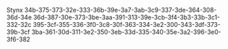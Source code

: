 Stynx
34b-375-373-32e-333-36b-39e-3a7-3ab-3c9-337-3de-364-308-36d-34e
36d-387-30e-373-3be-3aa-391-313-39e-3cb-3f4-3b3-33b-3c1-332-32c
395-3cf-355-336-3f0-3c8-30f-363-334-3e2-300-343-3df-373-39b-3cf
3ba-361-30d-311-3e2-350-3eb-33d-335-340-35e-3a2-396-3e0-3f6-382
